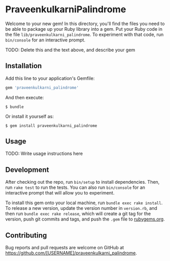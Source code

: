# PraveenkulkarniPalindrome

Welcome to your new gem! In this directory, you'll find the files you need to be able to package up your Ruby library into a gem. Put your Ruby code in the file `lib/praveenkulkarni_palindrome`. To experiment with that code, run `bin/console` for an interactive prompt.

TODO: Delete this and the text above, and describe your gem

## Installation

Add this line to your application's Gemfile:

```ruby
gem 'praveenkulkarni_palindrome'
```

And then execute:

    $ bundle

Or install it yourself as:

    $ gem install praveenkulkarni_palindrome

## Usage

TODO: Write usage instructions here

## Development

After checking out the repo, run `bin/setup` to install dependencies. Then, run `rake test` to run the tests. You can also run `bin/console` for an interactive prompt that will allow you to experiment.

To install this gem onto your local machine, run `bundle exec rake install`. To release a new version, update the version number in `version.rb`, and then run `bundle exec rake release`, which will create a git tag for the version, push git commits and tags, and push the `.gem` file to [rubygems.org](https://rubygems.org).

## Contributing

Bug reports and pull requests are welcome on GitHub at https://github.com/[USERNAME]/praveenkulkarni_palindrome.
